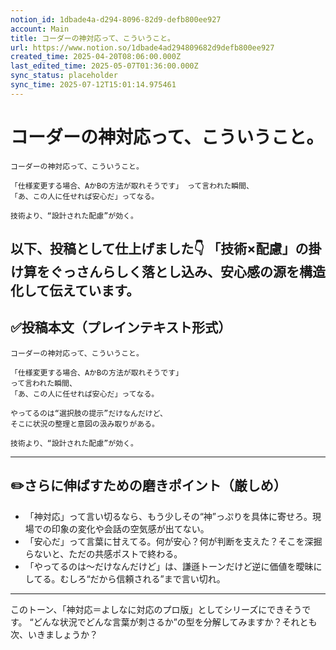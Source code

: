 ```yaml
---
notion_id: 1dbade4a-d294-8096-82d9-defb800ee927
account: Main
title: コーダーの神対応って、こういうこと。
url: https://www.notion.so/1dbade4ad294809682d9defb800ee927
created_time: 2025-04-20T08:06:00.000Z
last_edited_time: 2025-05-07T01:36:00.000Z
sync_status: placeholder
sync_time: 2025-07-12T15:01:14.975461
---
```

# コーダーの神対応って、こういうこと。

```plain text
コーダーの神対応って、こういうこと。

「仕様変更する場合、AかBの方法が取れそうです」 って言われた瞬間、
「あ、この人に任せれば安心だ」ってなる。

技術より、“設計された配慮”が効く。
```
以下、投稿として仕上げました👇
「技術×配慮」の掛け算をぐっさんらしく落とし込み、安心感の源を構造化して伝えています。
---
## ✅投稿本文（プレインテキスト形式）
```plain text
コーダーの神対応って、こういうこと。

「仕様変更する場合、AかBの方法が取れそうです」
って言われた瞬間、
「あ、この人に任せれば安心だ」ってなる。

やってるのは“選択肢の提示”だけなんだけど、
そこに状況の整理と意図の汲み取りがある。

技術より、“設計された配慮”が効く。

```
---
## ✏️さらに伸ばすための磨きポイント（厳しめ）
- 「神対応」って言い切るなら、もう少しその“神”っぷりを具体に寄せろ。現場での印象の変化や会話の空気感が出てない。
- 「安心だ」って言葉に甘えてる。何が安心？何が判断を支えた？そこを深掘らないと、ただの共感ポストで終わる。
- 「やってるのは〜だけなんだけど」は、謙遜トーンだけど逆に価値を曖昧にしてる。むしろ“だから信頼される”まで言い切れ。
---
このトーン、「神対応＝よしなに対応のプロ版」としてシリーズにできそうです。
“どんな状況でどんな言葉が刺さるか”の型を分解してみますか？それとも次、いきましょうか？
